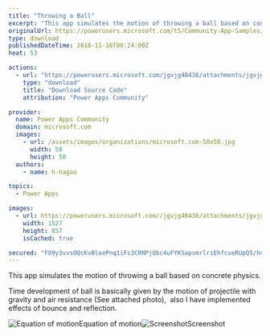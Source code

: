 ```yaml
---
title: "Throwing a Ball"
excerpt: "This app simulates the motion of throwing a ball based on concrete physics. Time development of ball is basically given by the motion of projectile"
originalUrl: https://powerusers.microsoft.com/t5/Community-App-Samples/Throwing-a-Ball/td-p/180730
type: download
publishedDateTime: 2018-11-16T00:24:00Z
heat: 53

actions:
  - url: "https://powerusers.microsoft.com/jgvjg48436/attachments/jgvjg48436/AppFeedbackGallery/39/1/ShootingBall.msapp"
    type: "download"
    title: "Download Source Code"
    attribution: "Power Apps Community"

provider:
  name: Power Apps Community
  domain: microsoft.com
  images:
    - url: /assets/images/organizations/microsoft.com-50x50.jpg
      width: 50
      height: 50
  authors:
    - name: h-nagao

topics:
  - Power Apps

images:
  - url: https://powerusers.microsoft.com//jgvjg48436/attachments/jgvjg48436/AppFeedbackGallery/39/2/screenshot.png
    width: 1527
    height: 857
    isCached: true

secured: "F89y3vvsOQcKvBloePnq1iFs3CRNPjObc4uFYKSapvmrlriEhfcueRUpQ5/he4t2xYDtSNrVOtJzJmSXi4FeHUPbS8xhS/jwP05LFRRBgwwBIII4GmlLMKmrNk4UvVWSrvGjLVONKPmb48NcUcpE17A1EeYhb1rUfbv8mIZjGsUuZnMvdmPbtoPSM1X3Ei0slErHmuuYgZ4HWipExRKB2BicpZQt50sY/L9SfvBnYbjU6BOWtmhgmqCWktm1AeBjhyVGMtljOUUWT6dOE98Qxp9suN48B5kFVkYU2YGJWNlb9uPZx8exd811veJwh4Aq2gMztMuRHqvbt0RBuFSJwSxHr0jrpNVUKGVHLuEVELEthWDTPUuXLOIQBDCDO1jAydKdsCyHbVQhoNDiT6fHNQ==;A8qkerAnG3rtykZnJwqgMw=="
---
```

<p>This app simulates the motion of throwing a ball based on concrete physics.</p><p>Time development of ball is basically given by the motion of projectile with gravity and air resistance (See attached photo),&nbsp; also I have implemented effects of bounce and reflection.</p><p><span class="lia-inline-image-display-wrapper lia-image-align-inline" image-alt="Equation of motion" style="width: 400px;"><img src="https://powerusers.microsoft.com/t5/image/serverpage/image-id/42232i47FAFEFEE30A2CED/image-size/medium?v=1.0&amp;px=400" title="68747470733a2f2f71696974612d696d6167652d73746f72652e73332e616d617a6f6e6177732e636f6d2f302f3230323737392f32653136323762612d313735342d356365662d386331642d6534303136353066633364392e706e67.png" alt="Equation of motion" li-image-url="https://powerusers.microsoft.com/t5/image/serverpage/image-id/42232i47FAFEFEE30A2CED?v=1.0" li-image-display-id="'42232i47FAFEFEE30A2CED'" li-message-uid="'180730'" li-messages-message-image="true" li-bindable="" class="lia-media-image" tabindex="0" li-bypass-lightbox-when-linked="true" li-use-hover-links="false"><span class="lia-inline-image-caption" onclick="event.preventDefault();">Equation of motion</span></span><span class="lia-inline-image-display-wrapper lia-image-align-inline" image-alt="Screenshot" style="width: 400px;"><img src="https://powerusers.microsoft.com/t5/image/serverpage/image-id/42233i9F0DB046F7DF6866/image-size/medium?v=1.0&amp;px=400" title="screenshot.png" alt="Screenshot" li-image-url="https://powerusers.microsoft.com/t5/image/serverpage/image-id/42233i9F0DB046F7DF6866?v=1.0" li-image-display-id="'42233i9F0DB046F7DF6866'" li-message-uid="'180730'" li-messages-message-image="true" li-bindable="" class="lia-media-image" tabindex="0" li-bypass-lightbox-when-linked="true" li-use-hover-links="false"><span class="lia-inline-image-caption" onclick="event.preventDefault();">Screenshot</span></span></p>

